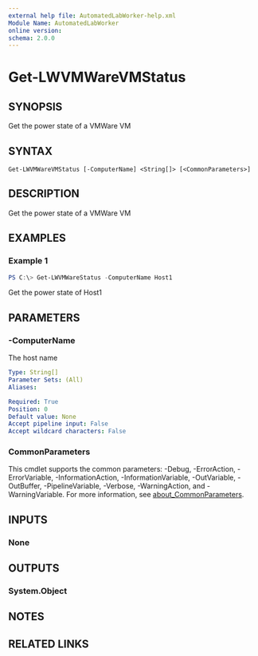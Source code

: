 ```yaml
---
external help file: AutomatedLabWorker-help.xml
Module Name: AutomatedLabWorker
online version:
schema: 2.0.0
---
```


# Get-LWVMWareVMStatus

## SYNOPSIS
Get the power state of a VMWare VM

## SYNTAX

```
Get-LWVMWareVMStatus [-ComputerName] <String[]> [<CommonParameters>]
```

## DESCRIPTION
Get the power state of a VMWare VM

## EXAMPLES

### Example 1
```powershell
PS C:\> Get-LWVMWareStatus -ComputerName Host1
```

Get the power state of Host1

## PARAMETERS

### -ComputerName
The host name

```yaml
Type: String[]
Parameter Sets: (All)
Aliases:

Required: True
Position: 0
Default value: None
Accept pipeline input: False
Accept wildcard characters: False
```

### CommonParameters
This cmdlet supports the common parameters: -Debug, -ErrorAction, -ErrorVariable, -InformationAction, -InformationVariable, -OutVariable, -OutBuffer, -PipelineVariable, -Verbose, -WarningAction, and -WarningVariable. For more information, see [about_CommonParameters](http://go.microsoft.com/fwlink/?LinkID=113216).

## INPUTS

### None
## OUTPUTS

### System.Object
## NOTES

## RELATED LINKS
